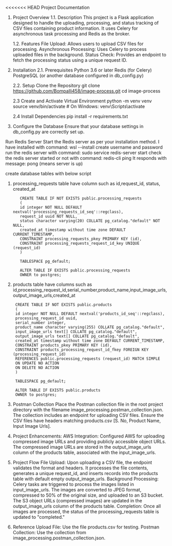 <<<<<<< HEAD
Project Documentation
1. Project Overview
   1.1. Description
   This project is a Flask application designed to handle the uploading, processing, and status tracking of CSV files containing product information. It uses Celery for asynchronous task processing and Redis as the broker.

    1.2. Features
   File Upload: Allows users to upload CSV files for processing.
   Asynchronous Processing: Uses Celery to process uploaded files in the background.
   Status Check: Provides an endpoint to fetch the processing status using a unique request ID.
 
2. Installation
   2.1. Prerequisites
   Python 3.6 or later
   Redis (for Celery)
   PostgreSQL (or another database configured in db_config.py)

   2.2. Setup
   Clone the Repository
   git clone https://github.com/Bompalli458/image-process.git
   cd image-process

    2.3 Create and Activate Virtual Environment 
     python -m venv venv
    source venv/bin/activate  # On Windows: venv\Scripts\activate

   2.4 Install Dependencies
   pip install -r requirements.txt
   
3. Configure the Database
   Ensure that your database settings in db_config.py are correctly set up.

Run Redis Server
Start the Redis server as per your installation method.
 I have installed with command: wsl --install
   create username and password
   run the redis server with command: sudo service redis-server start
   check the redis server started or not with command: redis-cli ping
   It responds with message: pong (means server is up)

create database tables with below script

1. processing_requests table have column such as id,request_id, status, created_at

          CREATE TABLE IF NOT EXISTS public.processing_requests
          (
          id integer NOT NULL DEFAULT nextval('processing_requests_id_seq'::regclass),
          request_id uuid NOT NULL,
          status character varying(20) COLLATE pg_catalog."default" NOT NULL,
          created_at timestamp without time zone DEFAULT CURRENT_TIMESTAMP,
          CONSTRAINT processing_requests_pkey PRIMARY KEY (id),
          CONSTRAINT processing_requests_request_id_key UNIQUE (request_id)
          )
          
          TABLESPACE pg_default;
          
          ALTER TABLE IF EXISTS public.processing_requests
          OWNER to postgres;
      
2. products table have columns such as  id,processing_request_id,serial_number,product_name,input_image_urls,output_image_urls,created_at

        CREATE TABLE IF NOT EXISTS public.products
        (
        id integer NOT NULL DEFAULT nextval('products_id_seq'::regclass),
        processing_request_id uuid,
        serial_number integer,
        product_name character varying(255) COLLATE pg_catalog."default",
        input_image_urls text[] COLLATE pg_catalog."default",
        output_image_urls text[] COLLATE pg_catalog."default",
        created_at timestamp without time zone DEFAULT CURRENT_TIMESTAMP,
        CONSTRAINT products_pkey PRIMARY KEY (id),
        CONSTRAINT products_processing_request_id_fkey FOREIGN KEY (processing_request_id)
        REFERENCES public.processing_requests (request_id) MATCH SIMPLE
        ON UPDATE NO ACTION
        ON DELETE NO ACTION
        )
        
        TABLESPACE pg_default;
        
        ALTER TABLE IF EXISTS public.products
        OWNER to postgres;

4. Postman Collection
   Place the Postman collection file in the root project directory with the filename image_processing.postman_collection.json.
   The collection includes an endpoint for uploading CSV files. Ensure the CSV files have headers matching products.csv [S. No, Product Name, Input Image Urls].

5. Project Enhancements:
   AWS Integration: 
   Configured AWS for uploading compressed image URLs and providing publicly accessible object URLs. The compressed image URLs are stored in the output_image_urls column of the products table, associated with the input_image_urls.


6. Project Flow
   File Upload:
      Upon uploading a CSV file, the endpoint validates the format and headers.
      It processes the file contents, generates a unique request_id, and inserts records into the products table with default empty output_image_urls.
   Background Processing:
      Celery tasks are triggered to process the images listed in input_image_urls.
      The images are converted to JPEG format, compressed to 50% of the original size, and uploaded to an S3 bucket.
      The S3 object URLs (compressed images) are updated in the output_image_urls column of the products table.
   Completion:
      Once all images are processed, the status of the processing_requests table is updated to "completed."
   
   
7. Reference
   Upload File: Use the file products.csv for testing.
   Postman Collection: Use the collection from image_processing.postman_collection.json.
